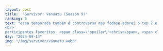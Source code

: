 ```yaml
---
layout: post
title:  "Survivor: Vanuatu (Season 9)"
ranking: 6
text: "essa temporada também é controversa mas fodase adorei o top 2 e chorei em quase todos os últimos episódios.<br>
<br>
participantes favoritos: <span class=\"spoiler\">chris</span>, <span class=\"spoiler\">twila</span>, <span class=\"spoiler\">eliza</span> e <span class=\"spoiler\">julie</span>"
day: "2024-09-14"
img: "/img/survivor/vanuatu.webp"
---
```

